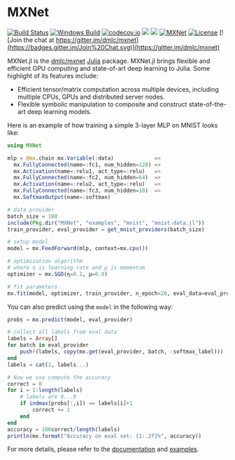 # MXNet

[![Build Status](https://travis-ci.org/dmlc/MXNet.jl.svg?branch=master)](https://travis-ci.org/dmlc/MXNet.jl)
[![Windows Build](https://ci.appveyor.com/api/projects/status/re90njols2th2ide?svg=true)](https://ci.appveyor.com/project/pluskid/mxnet-jl)
[![codecov.io](https://codecov.io/github/dmlc/MXNet.jl/coverage.svg?branch=master)](https://codecov.io/github/dmlc/MXNet.jl?branch=master)
[![](https://img.shields.io/badge/docs-latest-blue.svg)](https://dmlc.github.io/MXNet.jl/latest)
[![](https://img.shields.io/badge/docs-stable-blue.svg)](https://dmlc.github.io/MXNet.jl/stable)
[![MXNet](http://pkg.julialang.org/badges/MXNet_0.6.svg)](http://pkg.julialang.org/?pkg=MXNet)
[![License](http://dmlc.github.io/img/apache2.svg)](LICENSE.md)
[![Join the chat at https://gitter.im/dmlc/mxnet](https://badges.gitter.im/Join%20Chat.svg)](https://gitter.im/dmlc/mxnet)


MXNet.jl is the [dmlc/mxnet](https://github.com/dmlc/mxnet) [Julia](http://julialang.org/) package. MXNet.jl brings flexible and efficient GPU computing and state-of-art deep learning to Julia. Some highlight of its features include:

* Efficient tensor/matrix computation across multiple devices, including multiple CPUs, GPUs and distributed server nodes.
* Flexible symbolic manipulation to composite and construct state-of-the-art deep learning models.

Here is an example of how training a simple 3-layer MLP on MNIST looks like:

```julia
using MXNet

mlp = @mx.chain mx.Variable(:data)             =>
  mx.FullyConnected(name=:fc1, num_hidden=128) =>
  mx.Activation(name=:relu1, act_type=:relu)   =>
  mx.FullyConnected(name=:fc2, num_hidden=64)  =>
  mx.Activation(name=:relu2, act_type=:relu)   =>
  mx.FullyConnected(name=:fc3, num_hidden=10)  =>
  mx.SoftmaxOutput(name=:softmax)

# data provider
batch_size = 100
include(Pkg.dir("MXNet", "examples", "mnist", "mnist-data.jl"))
train_provider, eval_provider = get_mnist_providers(batch_size)

# setup model
model = mx.FeedForward(mlp, context=mx.cpu())

# optimization algorithm
# where η is learning rate and μ is momentum
optimizer = mx.SGD(η=0.1, μ=0.9)

# fit parameters
mx.fit(model, optimizer, train_provider, n_epoch=20, eval_data=eval_provider)
```

You can also predict using the `model` in the following way:

```julia
probs = mx.predict(model, eval_provider)

# collect all labels from eval data
labels = Array[]
for batch in eval_provider
    push!(labels, copy(mx.get(eval_provider, batch, :softmax_label)))
end
labels = cat(1, labels...)

# Now we use compute the accuracy
correct = 0
for i = 1:length(labels)
    # labels are 0...9
    if indmax(probs[:,i]) == labels[i]+1
        correct += 1
    end
end
accuracy = 100correct/length(labels)
println(mx.format("Accuracy on eval set: {1:.2f}%", accuracy))
```

For more details, please refer to the [documentation](https://dmlc.github.io/MXNet.jl/latest) and [examples](examples).
